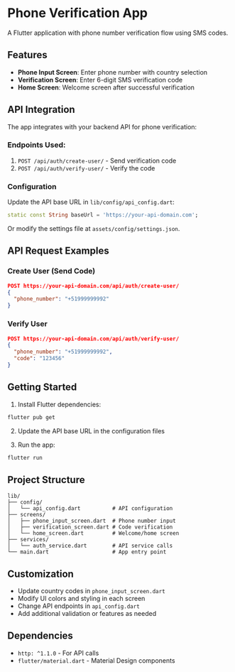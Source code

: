 # Phone Verification App

A Flutter application with phone number verification flow using SMS codes.

## Features

- **Phone Input Screen**: Enter phone number with country selection
- **Verification Screen**: Enter 6-digit SMS verification code
- **Home Screen**: Welcome screen after successful verification

## API Integration

The app integrates with your backend API for phone verification:

### Endpoints Used:
1. `POST /api/auth/create-user/` - Send verification code
2. `POST /api/auth/verify-user/` - Verify the code

### Configuration

Update the API base URL in `lib/config/api_config.dart`:

```dart
static const String baseUrl = 'https://your-api-domain.com';
```

Or modify the settings file at `assets/config/settings.json`.

## API Request Examples

### Create User (Send Code)
```json
POST https://your-api-domain.com/api/auth/create-user/
{
  "phone_number": "+51999999992"
}
```

### Verify User
```json
POST https://your-api-domain.com/api/auth/verify-user/
{
  "phone_number": "+51999999992",
  "code": "123456"
}
```

## Getting Started

1. Install Flutter dependencies:
```bash
flutter pub get
```

2. Update the API base URL in the configuration files

3. Run the app:
```bash
flutter run
```

## Project Structure

```
lib/
├── config/
│   └── api_config.dart          # API configuration
├── screens/
│   ├── phone_input_screen.dart  # Phone number input
│   ├── verification_screen.dart # Code verification
│   └── home_screen.dart         # Welcome/home screen
├── services/
│   └── auth_service.dart        # API service calls
└── main.dart                    # App entry point
```

## Customization

- Update country codes in `phone_input_screen.dart`
- Modify UI colors and styling in each screen
- Change API endpoints in `api_config.dart`
- Add additional validation or features as needed

## Dependencies

- `http: ^1.1.0` - For API calls
- `flutter/material.dart` - Material Design components